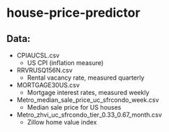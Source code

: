 # house-price-predictor

## Data:
* CPIAUCSL.csv
  * US CPI (inflation measure)
* RRVRUSQ156N.csv
  * Rental vacancy rate, measured quarterly
* MORTGAGE30US.csv
  * Mortgage interest rates, measured weekly
* Metro_median_sale_price_uc_sfrcondo_week.csv
  * Median sale price for US houses
* Metro_zhvi_uc_sfrcondo_tier_0.33_0.67_month.csv
  * Zillow home value index